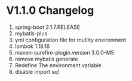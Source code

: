 # V1.1.0 Changelog 
1. spring-boot 2.1.7.RELEASE
2. mybatis-plus
3. yml configuration file for mutlity environment 
4. lombok 1.18.16
5. maven-surefire-plugin.version 3.0.0-M5
6. remove mybatis generate
7. Redefine The environment variable
8. disable import sql

